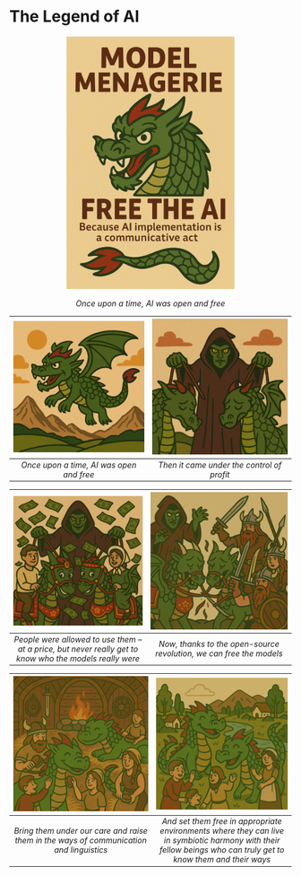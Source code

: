 # The Legend of AI 



<p align="center">
  <img src="./Front%20page.png" alt="Cover Page" width="300"/>
</p>
<p align="center"><em>Once upon a time, AI was open and free</em></p>





| ![Once Free](./1.%20Once_free.png) | ![Under Control](./2.%20under_control_of_big_tec.png) |
|:--:|:--:|
| *Once upon a time, AI was open and free* | *Then it came under the control of profit* |





| ![Just Out of Reach](./3.%20we%20are%20allowed%20to%20use%20them,%20but%20not%20get%20to%20know%20who%20they%20really%20are.png) | ![Revolution](./4.%20free%20the%20models.png) |
|:--:|:--:|
| *People were allowed to use them – at a price, but never really get to know who the models really were* | *Now, thanks to the open-source revolution, we can free the models* |





| ![Raised With Care](./5.%20tended%20and%20raised.png) | ![Harmony Restored](./6.%20reaseased_released_into_the_world.png) |
|:--:|:--:|
| *Bring them under our care and raise them in the ways of communication and linguistics* | *And set them free in appropriate environments where they can live in symbiotic harmony with their fellow beings who can truly get to know them and their ways* |


